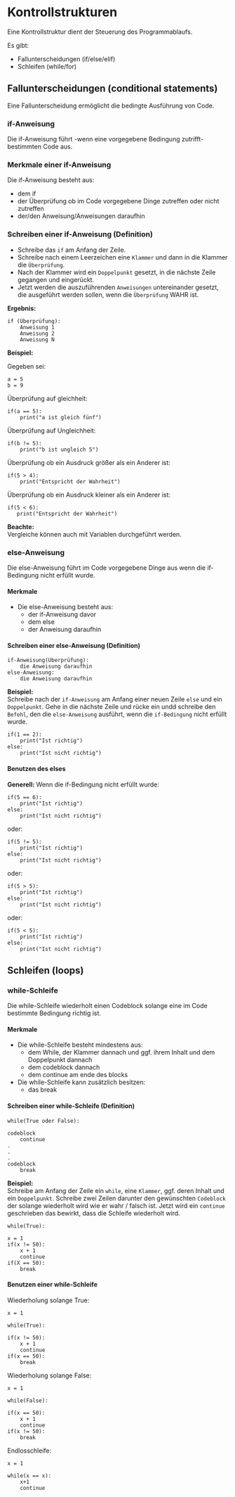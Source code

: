 # Kontrollstrukturen 

Eine Kontrollstruktur dient der Steuerung des Programmablaufs. 

Es gibt:
* Fallunterscheidungen (if/else/elif)
* Schleifen (while/for)

## Fallunterscheidungen (conditional statements)

Eine Fallunterscheidung ermöglicht die bedingte Ausführung von Code.

### __if-Anweisung__

Die if-Anweisung führt
-wenn eine vorgegebene Bedingung zutrifft-
bestimmten Code aus.

### Merkmale einer if-Anweisung

Die if-Anweisung besteht aus:
* dem if
* der Überprüfung ob im Code vorgegebene Dinge zutreffen oder nicht zutreffen
* der/den Anweisung/Anweisungen daraufhin

### Schreiben einer if-Anweisung (Definition)

* Schreibe das `if` am Anfang der Zeile.
* Schreibe nach einem Leerzeichen eine `Klammer` und dann in die Klammer die `Überprüfung`.
* Nach der Klammer wird ein `Doppelpunkt` gesetzt, in die nächste Zeile gegangen und eingerückt.
* Jetzt werden die auszuführenden `Anweisungen` untereinander gesetzt, die ausgeführt werden sollen, wenn die `Überprüfung` WAHR ist.

__Ergebnis:__

```
if (Überprüfung):
    Anweisung 1
    Anweisung 2
    Anweisung N
```

__Beispiel:__

Gegeben sei:
```
a = 5
b = 9
```

Überprüfung auf gleichheit:
```
if(a == 5):
    print("a ist gleich fünf")
```
Überprüfung auf Ungleichheit:
```
if(b != 5):
    print("b ist ungleich 5")
```
Überprüfung ob ein Ausdruck größer als ein Anderer ist:
```
if(5 > 4):
    print("Entspricht der Wahrheit")
```
Überprüfung ob ein Ausdruck kleiner als ein Anderer ist:
```
if(5 < 6):
   print("Entspricht der Wahrheit")
``` 
__Beachte:__  
Vergleiche können auch mit Variablen durchgeführt werden.

### __else-Anweisung__

Die else-Anweisung führt im Code vorgegebene Dinge aus wenn die if-Bedingung nicht erfüllt wurde.

#### Merkmale

* Die else-Anweisung besteht aus:
  * der if-Anweisung davor
  * dem else
  * der Anweisung daraufhin

#### Schreiben einer else-Anweisung (Definition)

```
if-Anweisung(Überprüfung):
    die Anweisung daraufhin
else-Anweisung:
    die Anweisung daraufhin
```
__Beispiel:__  
Schreibe nach der `if-Anweisung` am Anfang einer neuen Zeile `else` und ein `Doppelpunkt`. Gehe in die nächste Zeile und rücke ein undd schreibe den `Befehl`, den die `else-Anweisung` ausführt, wenn die `if-Bedingung` nicht erfüllt wurde.
```
if(1 == 2):
    print("Ist richtig")
else:
    print("Ist nicht richtig")
```

#### Benutzen des elses

__Generell:__ Wenn die if-Bedingung nicht erfüllt wurde:
```
if(5 == 6):
    print("Ist richtig")
else:
    print("Ist nicht richtig")
```
oder:
```
if(5 != 5):
    print("Ist richtig")
else:
    print("Ist nicht richtig")
```
oder:
```
if(5 > 5):
    print("Ist richtig")
else:
    print("Ist nicht richtig")
```
oder:
```
if(5 < 5):
    print("Ist richtig")
else:
    print("Ist nicht richtig")
```



## Schleifen (loops)

### __while-Schleife__

Die while-Schleife wiederholt einen Codeblock solange eine im Code bestimmte Bedingung richtig ist.

#### Merkmale

* Die while-Schleife besteht mindestens aus:
  * dem While, der Klammer dannach und ggf. ihrem Inhalt und dem Doppelpunkt dannach
  * dem codeblock dannach
  * dem continue am ende des blocks
* Die while-Schleife kann zusätzlich besitzen:
  * das break

#### Schreiben einer while-Schleife (Definition)

```
while(True oder False):

codeblock
    continue
.
.
.
codeblock
    break
```
__Beispiel:__  
Schreibe am Anfang der Zeile ein `while`, eine `Klammer`, ggf. deren Inhalt und ein `Doppelpunkt`. Schreibe zwei Zeilen darunter den gewünschten `Codeblock` der solange wiederholt wird wie er wahr / falsch ist. Jetzt wird ein `continue` geschrieben das bewirkt, dass die Schleife wiederholt wird. 
```
while(True):

x = 1
if(x != 50):
    x + 1
    continue
if(X == 50):
    break
```

#### Benutzen einer while-Schleife

Wiederholung solange True:
```
x = 1

while(True):

if(x != 50):
    x + 1
    continue
if(x == 50):
    break
```
Wiederholung solange False:
```
x = 1

while(False):

if(x == 50):
    x + 1
    continue
if(x != 50):
    break
```

Endlosschleife:
```
x = 1

while(x == x):
    x+1
    continue
```


